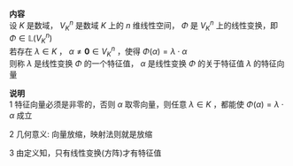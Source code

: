 **内容**  
设  $K$  是数域，  $V_K^n$  是数域  $K$  上的  $n$  维线性空间， $\Phi$  是  $V_K^n$  上的线性变换，即  $\Phi\in\mathbb{L}(V_K^n)$    
若存在  $\lambda\in K$ ， $\alpha\neq\mathbf{0}\in V_K^n$  ，使得  $\Phi(\alpha)=\lambda\cdot\alpha$    
则称  $\lambda$  是线性变换  $\Phi$  的一个特征值，  $\alpha$  是线性变换  $\Phi$  的关于特征值  $\lambda$  的特征向量  
  
**说明**  
1 特征向量必须是非零的，否则  $\alpha$  取零向量，则任意  $\lambda\in K$  ，都能使  $\Phi(\alpha)=\lambda\cdot\alpha$  成立  
  
2 几何意义: 向量放缩，映射法则就是放缩  
  
3 由定义知，只有线性变换(方阵)才有特征值  
